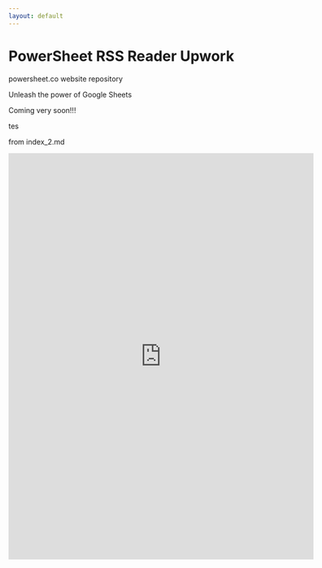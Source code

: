 ```yaml
---
layout: default
---
```


# PowerSheet RSS Reader Upwork

powersheet.co website repository

Unleash the power of Google Sheets

Coming very soon!!!

tes

from index_2.md

<iframe width="600" height="800" frameborder="0" src="https://docs.google.com/spreadsheet/pub?key=1rWnBxvS-7w7baSJjVcvTzefrPKKPm5qwrH5fJMEThhA&gid=0&gridlines=false&range=A1:D40&widget=false&chrome=false" title="Tiers Comparison"></iframe>
 
